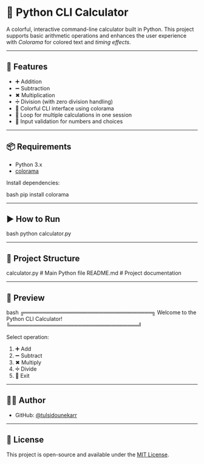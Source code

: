 # 🧮 Python CLI Calculator

A colorful, interactive command-line calculator built in Python. This project supports basic arithmetic operations and enhances the user experience with *Colorama* for colored text and *timing effects*.

---

## 🚀 Features

- ➕ Addition  
- ➖ Subtraction  
- ✖ Multiplication  
- ➗ Division (with zero division handling)  
- 🎨 Colorful CLI interface using colorama  
- 🔁 Loop for multiple calculations in one session  
- 🧠 Input validation for numbers and choices

---

## 📦 Requirements

- Python 3.x
- [colorama](https://pypi.org/project/colorama/)

Install dependencies:

bash
pip install colorama


---

## ▶ How to Run

bash
python calculator.py


---

## 📂 Project Structure


calculator.py   # Main Python file
README.md       # Project documentation


---

## 📸 Preview

bash
╔══════════════════════════════════╗
     Welcome to the Python CLI Calculator!
╚══════════════════════════════════╝

Select operation:
1. ➕ Add
2. ➖ Subtract
3. ✖ Multiply
4. ➗ Divide
5. 🚪 Exit


---

## 👨‍💻 Author

- GitHub: [@tulsidounekarr](https://github.com/tulsidounekarr)

---

## 📄 License

This project is open-source and available under the [MIT License](LICENSE).
